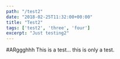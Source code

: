 ```yaml
---
path: "/test2"
date: "2018-02-25T11:32:00+00:00"
title: "Test2"
tags: ['test2', 'three', 'four']
excerpt: "Just testing2" 
---
```


#ARggghhh
This is a test... this is only a test.
